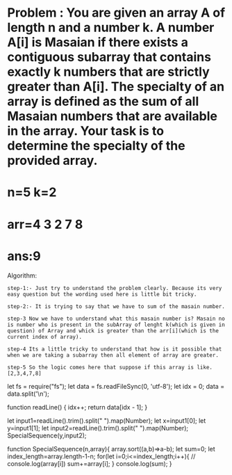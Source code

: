 # Problem : You are given an array A of length n and a number k. A number A[i] is Masaian if there exists a contiguous subarray that contains exactly k numbers that are strictly greater than A[i]. The specialty of an array is defined as the sum of all Masaian numbers that are available in the array. Your task is to determine the specialty of the provided array.

# n=5 k=2
# arr=4 3 2 7 8
# ans:9
Algorithm:

    step-1:- Just try to understand the problem clearly. Because its very easy question but the wording used here is little bit tricky. 

    step-2:- It is trying to say that we have to sum of the masain number.

    step-3 Now we have to understand what this masain number is? Masain no is number who is present in the subArray of lenght k(which is given in question) of Array and whick is greater than the arr[i](which is the current index of array).

    step-4 Its a little tricky to understand that how is it possible that when we are taking a subarray then all element of array are greater.

    step-5 So the logic comes here that suppose if this array is like. [2,3,4,7,8]


let fs = require("fs");
let data = fs.readFileSync(0, 'utf-8');
let idx = 0;
data = data.split('\n');

function readLine() {
  idx++;
  return data[idx - 1];
}
 
let input1=readLine().trim().split(" ").map(Number);
let x=input1[0];
let y=input1[1];
let input2=readLine().trim().split(" ").map(Number);
SpecialSequence(y,input2);
 
function SpecialSequence(n,array){
    array.sort((a,b)=>a-b);
    let sum=0;
    let index_length=array.length-1-n;
    for(let i=0;i<=index_length;i++){
        // console.log(array[i])
        sum+=array[i];
    }
    console.log(sum);
}
 